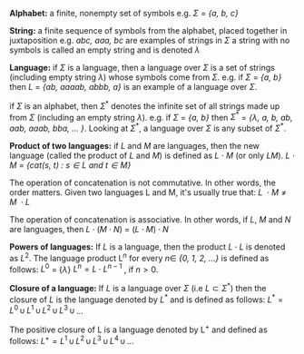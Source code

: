 **Alphabet:** 
a finite, nonempty set of symbols
e.g. $\Sigma$ = *{a, b, c}*

**String:** 
a finite sequence of symbols from the alphabet, placed together in juxtaposition
e.g. *abc, aaa, bc* are examples of strings in $\Sigma$ 
a string with no symbols is called an empty string and is denoted $\lambda$

**Language:** 
if $\Sigma$ is a language, then a language over $\Sigma$ is a set of strings (including empty string $\lambda$) whose symbols come from $\Sigma$.
e.g. if $\Sigma$ = *{a, b}* then 
	$L$ = *{ab, aaaab, abbb, a}*
is an example of a language over $\Sigma$.

if $\Sigma$ is an alphabet, then $\Sigma^\ast$ denotes the infinite set of all strings made up from $\Sigma$ (including an empty string $\lambda$).
e.g. if $\Sigma$ = *{a, b}* then 
	$\Sigma^\ast$ = *{$\lambda$, a, b, ab, aab, aaab, bba, ... }*.
Looking at $\Sigma^\ast$, a language over $\Sigma$ is any subset of $\Sigma^\ast$.

**Product of two languages:**
if $L$ and $M$ are languages, then the new language (called the product of $L$ and $M$) is defined as $L$ $\cdot$ $M$ (or only $LM$).
	$L$ $\cdot$ $M$ = *{cat($s,\: t$) : $s \in L$ and $t \in M$}*

The operation of concatenation is not commutative. In other words, the order matters. Given two languages L and M, it's usually true that:
	$L \:\cdot M \neq M \:\cdot L$

The operation of concatenation is associative. In other words, if $L,\: M$ and $N$ are languages, then
	$L \cdot (M \cdot N)$ = $(L \cdot M) \cdot N$ 

**Powers of languages:**
If $L$ is a language, then the product $L \cdot L$ is denoted as $L^2$.
The language product L$^n$ for every $n \in$ *{0, 1, 2, ...}* is defined as follows:
	$L^0$ = {$\lambda$}
	$L^n = L \cdot L^{n-1}$ , if $n \gt 0$.

**Closure of a language:**
If $L$ is a language over $\Sigma$ (i.e $L\subset\Sigma^\ast$) then the closure of $L$ is the language denoted by $L^\ast$ and is defined as follows:
	$L^\ast = L^0 \,\cup\, L^1 \,\cup\, L^2 \,\cup\, L^3 \,\cup\,$...   

The positive closure of L is a language denoted by L$^+$ and defined as follows:
	$L^+ = L^1 \,\cup\, L^2 \,\cup\, L^3 \,\cup\, L^4 \,\cup\,$...    
